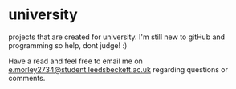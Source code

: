 # university
projects that are created for university. I'm still new to gitHub and programming so help, dont judge! :)

Have a read and feel free to email me on e.morley2734@student.leedsbeckett.ac.uk regarding questions or comments.
